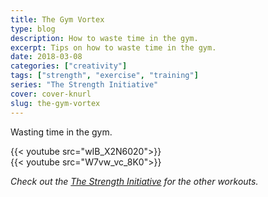```yaml
---
title: The Gym Vortex
type: blog
description: How to waste time in the gym.
excerpt: Tips on how to waste time in the gym.
date: 2018-03-08
categories: ["creativity"]
tags: ["strength", "exercise", "training"]
series: "The Strength Initiative"
cover: cover-knurl
slug: the-gym-vortex
---
```


Wasting time in the gym.

{{< youtube src="wIB_X2N6020">}}
<br/>
{{< youtube src="W7vw_vc_8K0">}}

_Check out the [The Strength Initiative](/series/the-strength-initiative/) for the other workouts._
